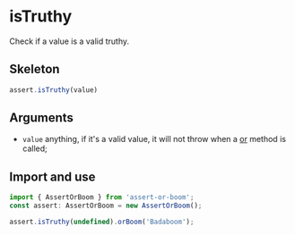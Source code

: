 # isTruthy

Check if a value is a valid truthy.

## Skeleton

```ts
assert.isTruthy(value)
```

## Arguments

- `value` anything, if it's a valid value, it will not throw when a [or](../or.md) method is called;

## Import and use

```ts
import { AssertOrBoom } from 'assert-or-boom';
const assert: AssertOrBoom = new AssertOrBoom();

assert.isTruthy(undefined).orBoom('Badaboom');
```
